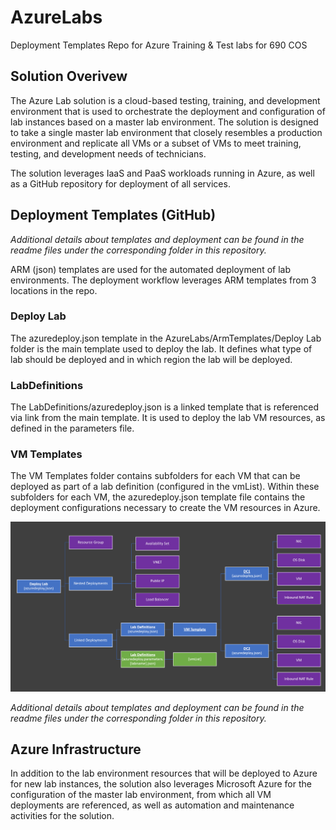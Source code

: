 # AzureLabs
Deployment Templates Repo for Azure Training &amp; Test labs for 690 COS

## Solution Overivew
The Azure Lab solution is a cloud-based testing, training, and development environment that is used to orchestrate the deployment and configuration of lab instances based on a master lab environment. The solution is designed to take a single master lab environment that closely resembles a production environment and replicate all VMs or a subset of VMs to meet training, testing, and development needs of technicians.


The solution leverages IaaS and PaaS workloads running in Azure, as well as a GitHub repository for deployment of all services. 


## Deployment Templates (GitHub)
*Additional details about templates and deployment can be found in the readme files under the corresponding folder in this repository.*

ARM (json) templates are used for the automated deployment of lab environments. The deployment workflow leverages ARM templates from 3 locations in the repo.


### Deploy Lab
The azuredeploy.json template in the AzureLabs/ArmTemplates/Deploy Lab folder is the main template used to deploy the lab. It defines what type of lab should be deployed and in which region the lab will be deployed. 


### LabDefinitions
The LabDefinitions/azuredeploy.json is a linked template that is referenced via link from the main template. It is used to deploy the lab VM resources, as defined in the parameters file. 


### VM Templates
The VM Templates folder contains subfolders for each VM that can be deployed as part of a lab definition (configured in the vmList). Within these subfolders for each VM, the azuredeploy.json template file contains the deployment configurations necessary to create the VM resources in Azure.

![Lab Deployment Flow](/images/ResourceDeploymentFlow.PNG)


*Additional details about templates and deployment can be found in the readme files under the corresponding folder in this repository.*


## Azure Infrastructure
In addition to the lab environment resources that will be deployed to Azure for new lab instances, the solution also leverages Microsoft Azure for the configuration of the master lab environment, from which all VM deployments are referenced, as well as automation and maintenance activities for the solution.

